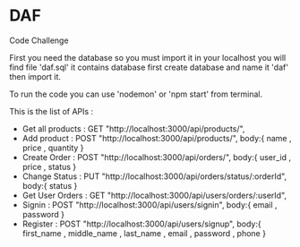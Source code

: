 # DAF
Code Challenge 

First you need the database so you must import it in your localhost you will find file 'daf.sql' it contains database first create database and name it 'daf' then import it.

To run the code you can use 'nodemon' or 'npm start' from terminal.

This is the list of APIs :
- Get all products : GET "http://localhost:3000/api/products/", 
- Add product : POST "http://localhost:3000/api/products/", body:{ name , price , quantity }
- Create Order : POST "http://localhost:3000/api/orders/", body:{ user_id , price , status }
- Change Status : PUT "http://localhost:3000/api/orders/status/:orderId", body:{ status }
- Get User Orders : GET "http://localhost:3000/api/users/orders/:userId",
- Signin : POST "http://localhost:3000/api/users/signin", body:{ email , password }
- Register : POST "http://localhost:3000/api/users/signup", body:{ first_name , middle_name , last_name , email , password , phone }

